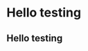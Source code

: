 <!doctype html>
<html lang="en">
  <head>    
    <title>MTK Test WebPage</title>
  </head>  
<h1>Hello testing</h1>

<h2>Hello testing</h2>
</html>
